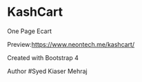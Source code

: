 # KashCart
One Page Ecart

Preview:https://www.neontech.me/kashcart/

Created with Bootstrap 4

Author #Syed Kiaser Mehraj
